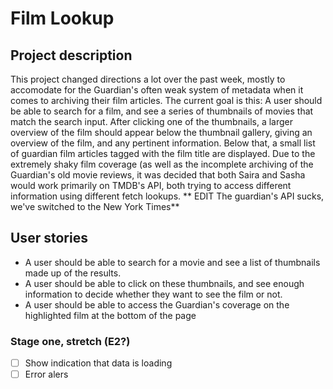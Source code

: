 # Film Lookup

## Project description
This project changed directions a lot over the past week, mostly to accomodate for the Guardian's often weak system of metadata when it comes to archiving their film articles.
The current goal is this: 
A user should be able to search for a film, and see a series of thumbnails of movies that match the search input.
After clicking one of the thumbnails, a larger overview of the film should appear below the thumbnail gallery, giving an overview of the film, and any pertinent information.
Below that, a small list of guardian film articles tagged with the film title are displayed. Due to the extremely shaky film coverage (as well as the incomplete archiving of the Guardian's old movie reviews, it was decided that both Saira and Sasha would work primarily on TMDB's API, both trying to access different information using different fetch lookups.
** EDIT The guardian's API sucks, we've switched to the New York Times**

## User stories
 - A user should be able to search for a movie and see a list of thumbnails made up of the results.
 - A user should be able to click on these thumbnails, and see enough information to decide whether they want to see the film or not.
 - A user should be able to access the Guardian's coverage on the highlighted film at the bottom of the page

### Stage one, stretch (E2?)
- [ ] Show indication that data is loading
- [ ] Error alers

